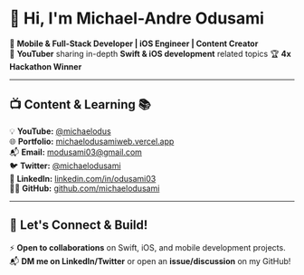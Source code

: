 # 👋 Hi, I'm Michael-Andre Odusami

🚀 **Mobile & Full-Stack Developer | iOS Engineer | Content Creator**  
🎥 **YouTuber** sharing in-depth **Swift & iOS development** related topics
🏆 **4x Hackathon Winner**

---

## 📺 Content & Learning 📚

💡 **YouTube:** [@michaelodus](https://www.youtube.com/@michaelodus)  
🌐 **Portfolio:** [michaelodusamiweb.vercel.app](https://michaelodusamiweb.vercel.app/)  
📬 **Email:** [modusami03@gmail.com](mailto:modusami03@gmail.com)  
🐦 **Twitter:** [@michaelodusami](https://x.com/michaelodusami)  
👔 **LinkedIn:** [linkedin.com/in/odusami03](https://www.linkedin.com/in/odusami03/)  
👨‍💻 **GitHub:** [github.com/michaelodusami](https://github.com/michaelodusami)  

---

## 🎯 Let's Connect & Build!
⚡ **Open to collaborations** on Swift, iOS, and mobile development projects.  
📬 **DM me on LinkedIn/Twitter** or open an **issue/discussion** on my GitHub!  
